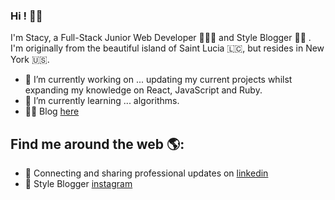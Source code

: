 ### Hi ! 👋🏾

I'm Stacy, a Full-Stack Junior Web Developer 👩🏾‍💻 and Style Blogger 👗👠 . 
I'm originally from the beautiful island of Saint Lucia 🇱🇨, but resides in New York 🇺🇸. 

- 🔭 I’m currently working on ... updating my current projects whilst expanding my knowledge on React, JavaScript and Ruby.
- 🌱 I’m currently learning ... algorithms.
- ✍🏾 Blog [here](https://dev.to/stacytech)


## Find me around the web 🌎: 
- 💼 Connecting and sharing professional updates on [linkedin](https://www.linkedin.com/in/stacy-d)
- 👗 Style Blogger [instagram](https://www.instagram.com/_stacy_d)
